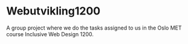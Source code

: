 # Webutvikling1200
A group project where we do the tasks assigned to us in the Oslo MET course Inclusive Web Design 1200.